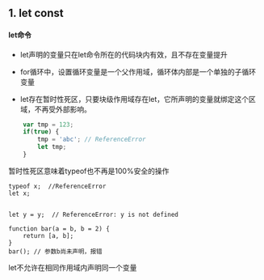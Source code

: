 ## 1. let const
#### let命令

* let声明的变量只在let命令所在的代码块内有效，且不存在变量提升

* for循环中，设置循环变量是一个父作用域，循环体内部是一个单独的子循环变量

* let存在暂时性死区，只要块级作用域存在let，它所声明的变量就绑定这个区域，不再受外部影响。<br>
```javascript
    var tmp = 123;
    if(true) {
        tmp = 'abc'; // ReferenceError
        let tmp;
    }
```
暂时性死区意味着typeof也不再是100%安全的操作

    typeof x;  //ReferenceError
    let x;
    

    let y = y;  // ReferenceError: y is not defined

    function bar(a = b, b = 2) {
        return [a, b];
    }
    bar(); // 参数b尚未声明，报错

let不允许在相同作用域内声明同一个变量
